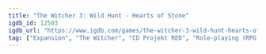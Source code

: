 ```yaml
---
title: "The Witcher 3: Wild Hunt - Hearts of Stone"
igdb_id: 12503
igdb_url: "https://www.igdb.com/games/the-witcher-3-wild-hunt-hearts-of-stone"
tag: ["Expansion", "The Witcher", "CD Projekt RED", "Role-playing (RPG)", "Adventure", "Single player", "Third person", "Action", "Fantasy", "Open world"]
---
```

